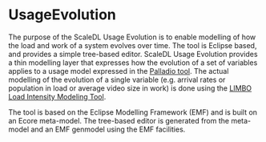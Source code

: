 UsageEvolution
==============

The purpose of the ScaleDL Usage Evolution is to enable modelling of how the load and work of a system evolves over time. The tool is Eclipse based, and provides a simple tree-based editor. ScaleDL Usage Evolution provides a thin modelling layer that expresses how the evolution of a set of variables applies to a usage model expressed in the [Palladio tool](http://www.palladio-simulator.com). The actual modelling of the evolution of a single variable (e.g. arrival rates or population in load or average video size in work) is done using the [LIMBO Load Intensity Modeling Tool](https://github.com/joakimkistowski/LIMBO). 

The tool is based on the Eclipse Modelling Framework (EMF) and is built on an Ecore meta-model. The tree-based editor is generated from the meta-model and an EMF genmodel using the EMF facilities.
